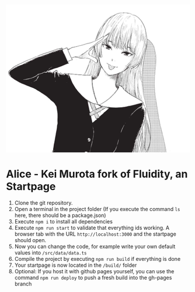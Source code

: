 ![logo](https://github.com/xDieymirx/Alice-kei/blob/main/src/data/pictures/pic_1.jpg)

# Alice - Kei Murota fork of Fluidity, an Startpage 


1. Clone the git repository.
2. Open a terminal in the project folder (If you execute the command `ls` here, there should be a package.json)
3. Execute `npm i` to install all dependencies
4. Execute `npm run start` to validate that everything ids working. A browser tab with the URL `http://localhost:3000` and the startpage should open.
5. Now you can change the code, for example write your own default values into `/src/data/data.ts`
6. Compile the project by executing `npm run build` if everything is done
7. Your startpage is now located in the `/build/` folder
8. Optional: If you host it with github pages yourself, you can use the command `npm run deploy` to push a fresh build into the gh-pages branch
